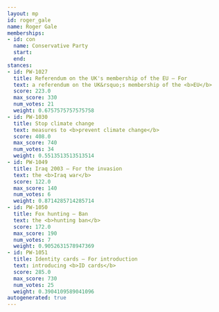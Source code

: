 ```yaml
---
layout: mp
id: roger_gale
name: Roger Gale
memberships:
- id: con
  name: Conservative Party
  start: 
  end: 
stances:
- id: PW-1027
  title: Referendum on the UK's membership of the EU — For
  text: a referendum on the UK&rsquo;s membership of the <b>EU</b>
  score: 223.0
  max_score: 330
  num_votes: 21
  weight: 0.6757575757575758
- id: PW-1030
  title: Stop climate change
  text: measures to <b>prevent climate change</b>
  score: 408.0
  max_score: 740
  num_votes: 34
  weight: 0.5513513513513514
- id: PW-1049
  title: Iraq 2003 — For the invasion
  text: the <b>Iraq war</b>
  score: 122.0
  max_score: 140
  num_votes: 6
  weight: 0.8714285714285714
- id: PW-1050
  title: Fox hunting — Ban
  text: the <b>hunting ban</b>
  score: 172.0
  max_score: 190
  num_votes: 7
  weight: 0.9052631578947369
- id: PW-1051
  title: Identity cards — For introduction
  text: introducing <b>ID cards</b>
  score: 285.0
  max_score: 730
  num_votes: 25
  weight: 0.3904109589041096
autogenerated: true
---
```

